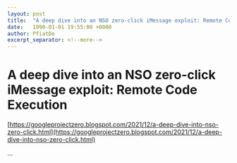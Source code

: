 ```yaml
---
layout: post
title:  "A deep dive into an NSO zero-click iMessage exploit: Remote Code Execution"
date:   1990-01-01 19:55:00 +0000
author: PfiatDe
excerpt_separator: <!--more-->
---
```


# A deep dive into an NSO zero-click iMessage exploit: Remote Code Execution
[https://googleprojectzero.blogspot.com/2021/12/a-deep-dive-into-nso-zero-click.html](https://googleprojectzero.blogspot.com/2021/12/a-deep-dive-into-nso-zero-click.html)

...
<!--more-->
